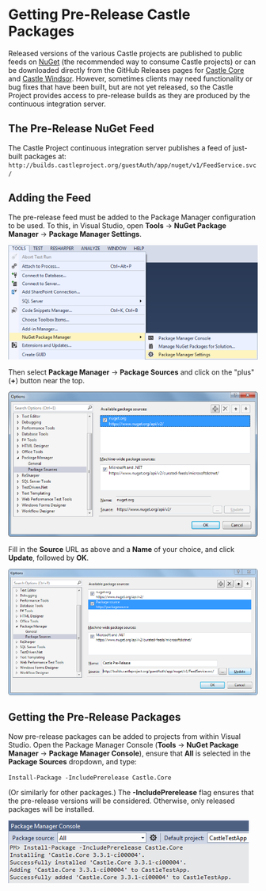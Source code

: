 # Getting Pre-Release Castle Packages

Released versions of the various Castle projects are published to public feeds on [NuGet](http://www.nuget.org) (the recommended way to consume Castle projects) or can be downloaded directly from the GitHub Releases pages for [Castle Core](https://github.com/castleproject/Core/releases) and [Castle Windsor](https://github.com/castleproject/Windsor/releases). However, sometimes clients may need functionality or bug fixes that have been built, but are not yet released, so the Castle Project provides access to pre-release builds as they are produced by the continuous integration server.

## The Pre-Release NuGet Feed

The Castle Project continuous integration server publishes a feed of just-built packages at:
`http://builds.castleproject.org/guestAuth/app/nuget/v1/FeedService.svc/`

## Adding the Feed

The pre-release feed must be added to the Package Manager configuration to be used. To this, in Visual Studio, open **Tools** → **NuGet Package Manager** → **Package Manager Settings**.

![](images/accessing-package-manager-settings.png)

Then select **Package Manager** → **Package Sources** and click on the "plus" (**+**) button near the top.

![](images/add-package-sources.png)

Fill in the **Source** URL as above and a **Name** of your choice, and click **Update**, followed by **OK**.

![](images/adding-pre-release-feed.png)

## Getting the Pre-Release Packages

Now pre-release packages can be added to projects from within Visual Studio. Open the Package Manager Console (**Tools** → **NuGet Package Manager** → **Package Manager Console**), ensure that **All** is selected in the **Package Sources** dropdown, and type:

`Install-Package -IncludePrerelease Castle.Core`

(Or similarly for other packages.) The **-IncludePrerelease** flag ensures that the pre-release versions will be considered. Otherwise, only released packages will be installed.

![](images/installing-pre-release-package.png)